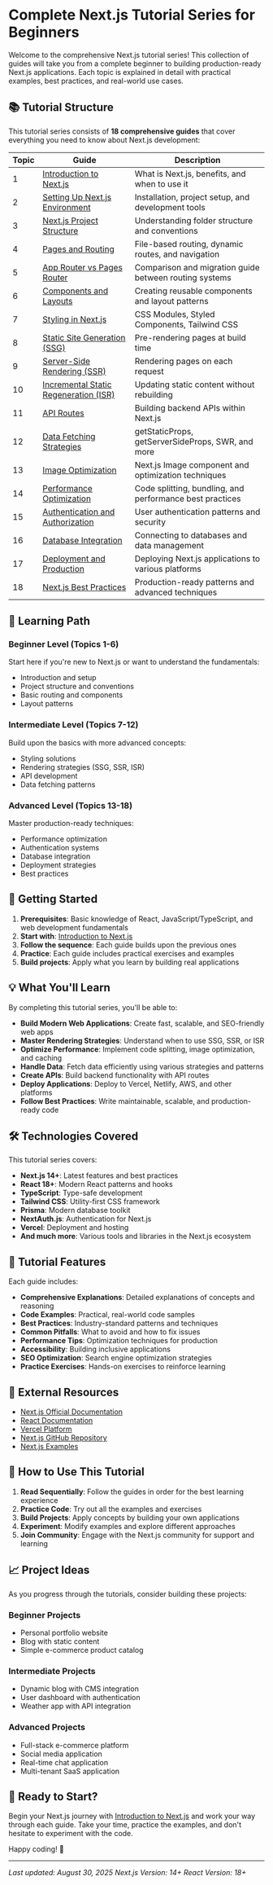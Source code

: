 # Complete Next.js Tutorial Series for Beginners

Welcome to the comprehensive Next.js tutorial series! This collection of guides will take you from a complete beginner to building production-ready Next.js applications. Each topic is explained in detail with practical examples, best practices, and real-world use cases.

## 📚 Tutorial Structure

This tutorial series consists of **18 comprehensive guides** that cover everything you need to know about Next.js development:

| Topic | Guide | Description |
|-------|-------|-------------|
| 1 | [Introduction to Next.js](./01-Introduction-to-NextJS.md) | What is Next.js, benefits, and when to use it |
| 2 | [Setting Up Next.js Environment](./02-Setting-Up-NextJS-Environment.md) | Installation, project setup, and development tools |
| 3 | [Next.js Project Structure](./03-NextJS-Project-Structure.md) | Understanding folder structure and conventions |
| 4 | [Pages and Routing](./04-Pages-and-Routing.md) | File-based routing, dynamic routes, and navigation |
| 5 | [App Router vs Pages Router](./05-App-Router-vs-Pages-Router.md) | Comparison and migration guide between routing systems |
| 6 | [Components and Layouts](./06-Components-and-Layouts.md) | Creating reusable components and layout patterns |
| 7 | [Styling in Next.js](./07-Styling-in-NextJS.md) | CSS Modules, Styled Components, Tailwind CSS |
| 8 | [Static Site Generation (SSG)](./08-Static-Site-Generation.md) | Pre-rendering pages at build time |
| 9 | [Server-Side Rendering (SSR)](./09-Server-Side-Rendering.md) | Rendering pages on each request |
| 10 | [Incremental Static Regeneration (ISR)](./10-Incremental-Static-Regeneration.md) | Updating static content without rebuilding |
| 11 | [API Routes](./11-API-Routes.md) | Building backend APIs within Next.js |
| 12 | [Data Fetching Strategies](./12-Data-Fetching-Strategies.md) | getStaticProps, getServerSideProps, SWR, and more |
| 13 | [Image Optimization](./13-Image-Optimization.md) | Next.js Image component and optimization techniques |
| 14 | [Performance Optimization](./14-Performance-Optimization.md) | Code splitting, bundling, and performance best practices |
| 15 | [Authentication and Authorization](./15-Authentication-and-Authorization.md) | User authentication patterns and security |
| 16 | [Database Integration](./16-Database-Integration.md) | Connecting to databases and data management |
| 17 | [Deployment and Production](./17-Deployment-and-Production.md) | Deploying Next.js applications to various platforms |
| 18 | [Next.js Best Practices](./18-NextJS-Best-Practices.md) | Production-ready patterns and advanced techniques |

## 🎯 Learning Path

### Beginner Level (Topics 1-6)
Start here if you're new to Next.js or want to understand the fundamentals:
- Introduction and setup
- Project structure and conventions
- Basic routing and components
- Layout patterns

### Intermediate Level (Topics 7-12)
Build upon the basics with more advanced concepts:
- Styling solutions
- Rendering strategies (SSG, SSR, ISR)
- API development
- Data fetching patterns

### Advanced Level (Topics 13-18)
Master production-ready techniques:
- Performance optimization
- Authentication systems
- Database integration
- Deployment strategies
- Best practices

## 🚀 Getting Started

1. **Prerequisites**: Basic knowledge of React, JavaScript/TypeScript, and web development fundamentals
2. **Start with**: [Introduction to Next.js](./01-Introduction-to-NextJS.md)
3. **Follow the sequence**: Each guide builds upon the previous ones
4. **Practice**: Each guide includes practical exercises and examples
5. **Build projects**: Apply what you learn by building real applications

## 💡 What You'll Learn

By completing this tutorial series, you'll be able to:

- **Build Modern Web Applications**: Create fast, scalable, and SEO-friendly web apps
- **Master Rendering Strategies**: Understand when to use SSG, SSR, or ISR
- **Optimize Performance**: Implement code splitting, image optimization, and caching
- **Handle Data**: Fetch data efficiently using various strategies and patterns
- **Create APIs**: Build backend functionality with API routes
- **Deploy Applications**: Deploy to Vercel, Netlify, AWS, and other platforms
- **Follow Best Practices**: Write maintainable, scalable, and production-ready code

## 🛠️ Technologies Covered

This tutorial series covers:

- **Next.js 14+**: Latest features and best practices
- **React 18+**: Modern React patterns and hooks
- **TypeScript**: Type-safe development
- **Tailwind CSS**: Utility-first CSS framework
- **Prisma**: Modern database toolkit
- **NextAuth.js**: Authentication for Next.js
- **Vercel**: Deployment and hosting
- **And much more**: Various tools and libraries in the Next.js ecosystem

## 📝 Tutorial Features

Each guide includes:

- **Comprehensive Explanations**: Detailed explanations of concepts and reasoning
- **Code Examples**: Practical, real-world code samples
- **Best Practices**: Industry-standard patterns and techniques
- **Common Pitfalls**: What to avoid and how to fix issues
- **Performance Tips**: Optimization techniques for production
- **Accessibility**: Building inclusive applications
- **SEO Optimization**: Search engine optimization strategies
- **Practice Exercises**: Hands-on exercises to reinforce learning

## 🔗 External Resources

- [Next.js Official Documentation](https://nextjs.org/docs)
- [React Documentation](https://react.dev/)
- [Vercel Platform](https://vercel.com/)
- [Next.js GitHub Repository](https://github.com/vercel/next.js)
- [Next.js Examples](https://github.com/vercel/next.js/tree/canary/examples)

## 🤝 How to Use This Tutorial

1. **Read Sequentially**: Follow the guides in order for the best learning experience
2. **Practice Code**: Try out all the examples and exercises
3. **Build Projects**: Apply concepts by building your own applications
4. **Experiment**: Modify examples and explore different approaches
5. **Join Community**: Engage with the Next.js community for support and learning

## 📈 Project Ideas

As you progress through the tutorials, consider building these projects:

### Beginner Projects
- Personal portfolio website
- Blog with static content
- Simple e-commerce product catalog

### Intermediate Projects
- Dynamic blog with CMS integration
- User dashboard with authentication
- Weather app with API integration

### Advanced Projects
- Full-stack e-commerce platform
- Social media application
- Real-time chat application
- Multi-tenant SaaS application

## 🎉 Ready to Start?

Begin your Next.js journey with [Introduction to Next.js](./01-Introduction-to-NextJS.md) and work your way through each guide. Take your time, practice the examples, and don't hesitate to experiment with the code.

Happy coding! 🚀

---

*Last updated: August 30, 2025*
*Next.js Version: 14+*
*React Version: 18+*
